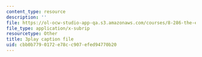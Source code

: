 ```yaml
---
content_type: resource
description: ''
file: https://ol-ocw-studio-app-qa.s3.amazonaws.com/courses/8-286-the-early-universe-fall-2013/cbb0b7790172e78cc907efed94770b20_U9n-Y_ZC-2M.srt
file_type: application/x-subrip
resourcetype: Other
title: 3play caption file
uid: cbb0b779-0172-e78c-c907-efed94770b20
---
```

